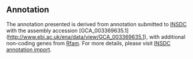 
Annotation
----------

The annotation presented is derived from annotation submitted to
[INSDC](http://www.insdc.org) with the assembly accession [GCA\_003369635.1]
(http://www.ebi.ac.uk/ena/data/view/GCA_003369635.1),
with additional non-coding genes from
[Rfam](http://rfam.xfam.org/). For more details, please visit [INSDC
annotation import](http://ensemblgenomes.org/info/data/insdc_annotation).
